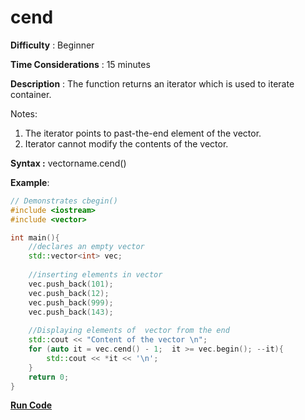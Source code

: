 # cend

**Difficulty** : Beginner

**Time Considerations** : 15 minutes

**Description** : The function returns an iterator which is used to iterate container.

Notes:

1. The iterator points to past-the-end element of the vector.
2. Iterator cannot modify the contents of the vector.

**Syntax :** vectorname.cend()

**Example**:
```cpp
// Demonstrates cbegin() 
#include <iostream>
#include <vector>

int main(){
    //declares an empty vector
    std::vector<int> vec;
    
    //inserting elements in vector
    vec.push_back(101);
    vec.push_back(12);
    vec.push_back(999);
    vec.push_back(143);
  
    //Displaying elements of  vector from the end
    std::cout << "Content of the vector \n";
    for (auto it = vec.cend() - 1;  it >= vec.begin(); --it){ 
        std::cout << *it << '\n'; 
    }
    return 0;
}

```
**[Run Code](https://rextester.com/QQMCH84623)**

